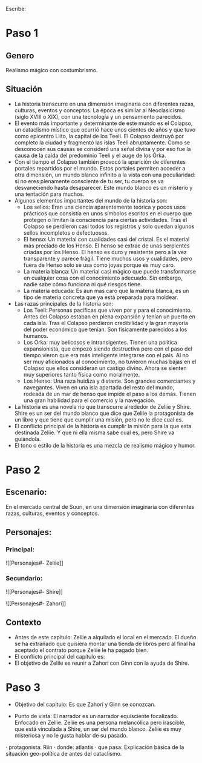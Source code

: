 Escribe:

# Paso 1

## Genero
Realismo mágico con costumbrismo.

## Situación

- La historia transcurre en una dimensión imaginaria con diferentes razas, culturas, eventos y conceptos. La época es similar al Neoclasicismo (siglo XVIII o XIX), con una tecnología y un pensamiento parecidos.
- El evento más importante y determinante de este mundo es el Colapso, un cataclismo místico que ocurrió hace unos cientos de años y que tuvo como epicentro Liito, la capital de los Teeli. El Colapso destruyó por completo la ciudad y fragmentó las islas Teeli abruptamente. Como se desconocen sus causas se consideró una señal divina y por eso fue la causa de la caída del predominio Teeli y el auge de los Órka.
- Con el tiempo el Colapso también provocó la aparición de diferentes portales repartidos por el mundo. Estos portales permiten acceder a otra dimensión, un mundo blanco infinito a la vista con una peculiaridad: si no eres plenamente consciente de tu ser, tu cuerpo se va desvaneciendo hasta desaparecer. Este mundo blanco es un misterio y una tentación para muchos.
- Algunos elementos importantes del mundo de la historia son:
    - Los sellos: Eran una ciencia aparentemente teórica y  pocos usos prácticos que consistía en unos símbolos escritos en el cuerpo que protegen o limitan la consciencia para ciertas actividades. Tras el Colapso se perdieron casi todos los registros y solo quedan algunos sellos incompletos o defectuosos.
    - El henso: Un material con cualidades casi del cristal. Es el material más preciado de los Henso. El henso se extrae de unas serpientes criadas por los Henso. El henso es duro y resistente pero a la vez transparente y parece frágil. Tiene muchos usos y cualidades, pero fuera de Henso solo se usa como joyas porque es muy caro.
    - La materia blanca: Un material casi mágico que puede transformarse en cualquier cosa con el conocimiento adecuado. Sin embargo, nadie sabe cómo funciona ni qué riesgos tiene.
    - La materia educada: Es aun mas caro que la materia blanca, es un tipo de materia concreta que ya está preparada para moldear.
- Las razas principales de la historia son:
    - Los Teeli: Personas pacíficas que viven por y para el conocimiento. Antes del Colapso estaban en plena expansión y tenían un puerto en cada isla. Tras el Colapso perdieron credibilidad y la gran mayoría del poder económico que tenían. Son físicamente parecidos a los humanos.
    - Los Orka: muy belicosos e intransigentes. Tienen una política expansionista, que empezó siendo destructiva pero con el paso del tiempo vieron que era más inteligente integrarse con el país. Al no ser muy aficionados al conocimiento, no tuvieron muchas bajas en el Colapso que ellos consideran un castigo divino. Ahora se sienten muy superiores tanto física como moralmente.
    - Los Henso: Una raza huidiza y distante. Son grandes comerciantes y navegantes. Viven en una isla apartada del resto del mundo, rodeada de un mar de henso que impide el paso a los demás. Tienen una gran habilidad para el comercio y la navegación.
- La historia es una novela rio que transcurre alrededor de Zeliie y Shire. Shire es un ser del mundo blanco que dice que Zeliie la protagonista de un libro y que tiene que cumplir una misión, pero no le dice cual es.
- El conflicto principal de la historia es cumplir la misión para la que esta destinada Zeliie. Y que ni ella misma sabe cual es, pero Shire va guiándola.
- El tono o estilo de la historia es una mezcla de realismo mágico y humor.

# Paso 2

## Escenario:
En el mercado central de Suuri, en una dimensión imaginaria con diferentes razas, culturas, eventos y conceptos.

## Personajes:
### Principal:
![[Personajes#- Zeliie]]
### Secundario:
![[Personajes#- Shire]]

![[Personajes#- Zahori]]

## Contexto
-   Antes de este capítulo: Zeliie a alquilado el local en el mercado. El dueño se ha extrañado que quisiera montar una tienda de libros pero al final ha aceptado el contrato porque Zeliie le ha pagado bien. 
-   El conflicto principal del capítulo es: 
-   El objetivo de Zeliie es reunir a Zahorí con Ginn con la ayuda de Shire.

# Paso 3

- Objetivo del capitulo: Es que Zahorí y Ginn se conozcan.

 - Punto de vista: El narrador es un narrador equisciente focalizado. Enfocado en Zeliie. Zeliie es una persona melancólica pero irascible, que está vinculada a Shire, un ser del mundo blanco. Zeliie es muy misteriosa y no le gusta hablar de su pasado.

· protagonista: Riin
· donde: atlantis
· que pasa: Explicación básica de la situación geo-política de antes del cataclismo.